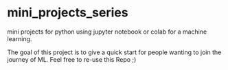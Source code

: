# mini_projects_series
mini projects for python using jupyter notebook or colab for a machine learning.

The goal of this project is to give a quick start for people wanting to join the journey of ML.
Feel free to re-use this Repo ;)
